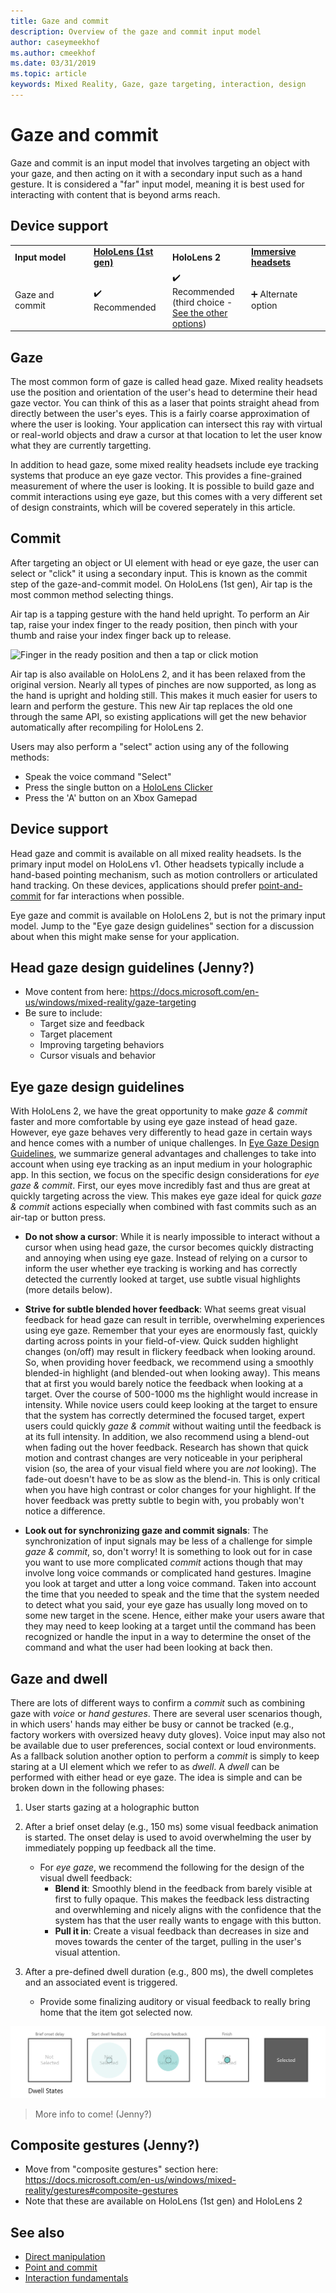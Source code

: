 ```yaml
---
title: Gaze and commit
description: Overview of the gaze and commit input model
author: caseymeekhof
ms.author: cmeekhof
ms.date: 03/31/2019
ms.topic: article
keywords: Mixed Reality, Gaze, gaze targeting, interaction, design
---
```

# Gaze and commit
Gaze and commit is an input model that involves targeting an object with your gaze, and then acting on it with a secondary input such as a hand gesture.  It is considered a "far" input model, meaning it is best used for interacting with content that is beyond arms reach.

## Device support

<table>
    <colgroup>
    <col width="25%" />
    <col width="25%" />
    <col width="25%" />
    <col width="25%" />
    </colgroup>
    <tr>
        <td><strong>Input model</strong></td>
        <td><a href="hololens-hardware-details.md"><strong>HoloLens (1st gen)</strong></a></td>
        <td><strong>HoloLens 2</strong></td>
        <td><a href="immersive-headset-hardware-details.md"><strong>Immersive headsets</strong></a></td>
    </tr>
     <tr>
        <td>Gaze and commit</td>
        <td>✔️ Recommended</td>
        <td>✔️ Recommended (third choice - <a href="interaction-fundamentals.md">See the other options</a>)</td>
        <td>➕ Alternate option</td>
    </tr>
</table>

## Gaze
The most common form of gaze is called head gaze. Mixed reality headsets use the position and orientation of the user's head to determine their head gaze vector. You can think of this as a laser that points straight ahead from directly between the user's eyes. This is a fairly coarse approximation of where the user is looking. Your application can intersect this ray with virtual or real-world objects and draw a cursor at that location to let the user know what they are currently targetting.

In addition to head gaze, some mixed reality headsets include eye tracking systems that produce an eye gaze vector. This provides a fine-grained measurement of where the user is looking. It is possible to build gaze and commit interactions using eye gaze, but this comes with a very different set of design constraints, which will be covered seperately in this article.

## Commit
After targeting an object or UI element with head or eye gaze, the user can select or "click" it using a secondary input. This is known as the commit step of the gaze-and-commit model. On HoloLens (1st gen), Air tap is the most common method selecting things.

Air tap is a tapping gesture with the hand held upright. To perform an Air tap, raise your index finger to the ready position, then pinch with your thumb and raise your index finger back up to release.

![Finger in the ready position and then a tap or click motion](images/readyandpress.jpg)<br>

Air tap is also available on HoloLens 2, and it has been relaxed from the original version. Nearly all types of pinches are now supported, as long as the hand is upright and holding still. This makes it much easier for users to learn and perform the gesture.  This new Air tap replaces the old one through the same API, so existing applications will get the new behavior automatically after recompiling for HoloLens 2.

Users may also perform a "select" action using any of the following methods:
- Speak the voice command "Select"
- Press the single button on a [HoloLens Clicker](hardware-accessories.md#hololens-clicker)
- Press the 'A' button on an Xbox Gamepad

## Device support
Head gaze and commit is available on all mixed reality headsets. Is the primary input model on HoloLens v1. Other headsets typically include a hand-based pointing mechanism, such as motion controllers or articulated hand tracking. On these devices, applications should prefer [point-and-commit](point-and-commit.md) for far interactions when possible.

Eye gaze and commit is available on HoloLens 2, but is not the primary input model. Jump to the "Eye gaze design guidelines" section for a discussion about when this might make sense for your application.

## Head gaze design guidelines (Jenny?)
- Move content from here: https://docs.microsoft.com/en-us/windows/mixed-reality/gaze-targeting
- Be sure to include:
  - Target size and feedback
  - Target placement
  - Improving targeting behaviors
  - Cursor visuals and behavior

## Eye gaze design guidelines
With HoloLens 2, we have the great opportunity to make _gaze & commit_ faster and more comfortable by using eye gaze instead of head gaze. 
However, eye gaze behaves very differently to head gaze in certain ways and hence comes with a number of unique challenges.
In [Eye Gaze Design Guidelines](eye-tracking.md#eye-gaze-design-guidelines), we summarize general advantages and challenges to take into account when using eye tracking as an input medium in your holographic app. 
In this section, we focus on the specific design considerations for _eye gaze & commit_.
First, our eyes move incredibly fast and thus are great at quickly targeting across the view.
This makes eye gaze ideal for quick _gaze & commit_ actions especially when combined with fast commits such as an air-tap or button press. 

- **Do not show a cursor**: 
While it is nearly impossible to interact without a cursor when using head gaze, the cursor becomes quickly distracting and annoying when using eye gaze.
Instead of relying on a cursor to inform the user whether eye tracking is working and has correctly detected the currently looked at target, use subtle visual highlights (more details below).

- **Strive for subtle blended hover feedback**: 
What seems great visual feedback for head gaze can result in terrible, overwhelming experiences using eye gaze.
Remember that your eyes are enormously fast, quickly darting across points in your field-of-view. 
Quick sudden highlight changes (on/off) may result in flickery feedback when looking around. 
So, when providing hover feedback, we recommend using a smoothly blended-in highlight (and blended-out when looking away). 
This means that at first you would barely notice the feedback when looking at a target.
Over the course of 500-1000 ms the highlight would increase in intensity.
While novice users could keep looking at the target to ensure that the system has correctly determined the focused target, expert users could quickly _gaze & commit_ without waiting until the feedback is at its full intensity. 
In addition, we also recommend using a blend-out when fading out the hover feedback. 
Research has shown that quick motion and contrast changes are very noticeable in your peripheral vision (so, the area of your visual field where you are _not_ looking). 
The fade-out doesn't have to be as slow as the blend-in. 
This is only critical when you have high contrast or color changes for your highlight.
If the hover feedback was pretty subtle to begin with, you probably won't notice a difference.

- **Look out for synchronizing gaze and commit signals**:
The synchronization of input signals may be less of a challenge for simple _gaze & commit_, so, don't worry! 
It is something to look out for in case you want to use more complicated _commit_ actions though that may involve long voice commands or complicated hand gestures. 
Imagine you look at target and utter a long voice command. 
Taken into account the time that you needed to speak and the time that the system needed to detect what you said, your eye gaze has usually long moved on to some new target in the scene.
Hence, either make your users aware that they may need to keep looking at a target until the command has been recognized or handle the input in a way to determine the onset of the command and what the user had been looking at back then.

  
## Gaze and dwell
There are lots of different ways to confirm a _commit_ such as combining gaze with _voice_ or _hand gestures_.
There are several user scenarios though, in which users' hands may either be busy or cannot be tracked (e.g., factory workers with oversized heavy duty gloves). 
Voice input may also not be available due to user preferences, social context or loud environments.
As a fallback solution another option to perform a _commit_ is simply to keep staring at a UI element which we refer to as _dwell_.
A _dwell_ can be performed with either head or eye gaze. 
The idea is simple and can be broken down in the following phases: 
1. User starts gazing at a holographic button

2. After a brief onset delay (e.g., 150 ms) some visual feedback animation is started. The onset delay is used to avoid overwhelming the user by immediately popping up feedback all the time.
    - For _eye gaze_, we recommend the following for the design of the visual dwell feedback:
      - **Blend it**: Smoothly blend in the feedback from barely visible at first to fully opaque. This makes the feedback less distracting and overwhleming and nicely aligns with the confidence that the system has that the user really wants to engage with this button.
      - **Pull it in**: Create a visual feedback than decreases in size and moves towards the center of the target, pulling in the user's visual attention. 

3. After a pre-defined dwell duration (e.g., 800 ms), the dwell completes and an associated event is triggered.
    - Provide some finalizing auditory or visual feedback to really bring home that the item got selected now.

![Dwell states](images/eyes_dwellstate_recommendation.png)


> More info to come! (Jenny?)
<!-- 
- Describe when this might be a viable alternative to gaze and commit
- Design guidelines 
-->

## Composite gestures (Jenny?)
- Move from "composite gestures" section here: https://docs.microsoft.com/en-us/windows/mixed-reality/gestures#composite-gestures
- Note that these are available on HoloLens (1st gen) and HoloLens 2

## See also
* [Direct manipulation](direct-manipulation.md)
* [Point and commit](point-and-commit.md)
* [Interaction fundamentals](interaction-fundamentals.md)


